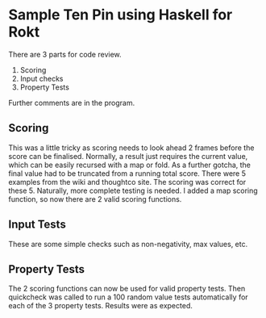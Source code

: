 
# Sample Ten Pin using Haskell for Rokt 

There are 3 parts for code review. 
1. Scoring
2. Input checks
3. Property Tests

Further comments are in the program. 

## Scoring 
This was a little tricky as scoring needs to look ahead 2 frames before the score can be finalised. 
Normally, a result just requires the current value, which can be easily recursed with a map or fold. 
As a further gotcha, the final value had to be truncated from a running total score. 
There were 5 examples from the wiki and thoughtco site. 
The scoring was correct for these 5. 
Naturally, more complete testing is needed. 
I added a map scoring function, so now there are 2 valid scoring functions. 

## Input Tests
These are some simple checks such as non-negativity, max values, etc. 

## Property Tests 
The 2 scoring functions can now be used for valid property tests. 
Then quickcheck was called to run a 100 random value tests automatically for each of the 3 property tests. 
Results were as expected. 
